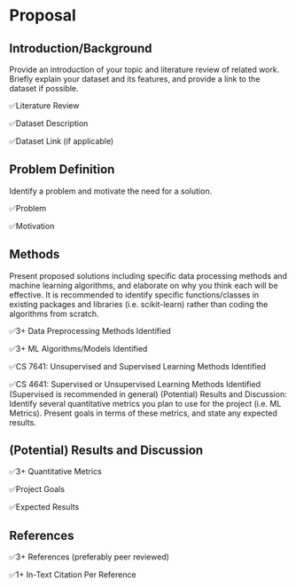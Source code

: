 # Proposal

## Introduction/Background

Provide an introduction of your topic and literature review of related work. Briefly explain your dataset and its features, and provide a link to the dataset if possible.

✅Literature Review

✅Dataset Description

✅Dataset Link (if applicable)

## Problem Definition
Identify a problem and motivate the need for a solution.

✅Problem

✅Motivation

## Methods
Present proposed solutions including specific data processing methods and machine learning algorithms, and elaborate on why you think each will be effective. It is recommended to identify specific functions/classes in existing packages and libraries (i.e. scikit-learn) rather than coding the algorithms from scratch.

✅3+ Data Preprocessing Methods Identified

✅3+ ML Algorithms/Models Identified

✅CS 7641: Unsupervised and Supervised Learning Methods Identified

✅CS 4641: Supervised or Unsupervised Learning Methods Identified (Supervised is recommended in general)
(Potential) Results and Discussion: Identify several quantitative metrics you plan to use for the project (i.e. ML Metrics). Present goals in terms of these metrics, and state any expected results.

## (Potential) Results and Discussion
✅3+ Quantitative Metrics

✅Project Goals

✅Expected Results

## References
✅3+ References (preferably peer reviewed)

✅1+ In-Text Citation Per Reference